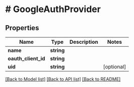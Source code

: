 # # GoogleAuthProvider

## Properties

Name | Type | Description | Notes
------------ | ------------- | ------------- | -------------
**name** | **string** |  |
**oauth_client_id** | **string** |  |
**uid** | **string** |  | [optional]

[[Back to Model list]](../../README.md#models) [[Back to API list]](../../README.md#endpoints) [[Back to README]](../../README.md)
